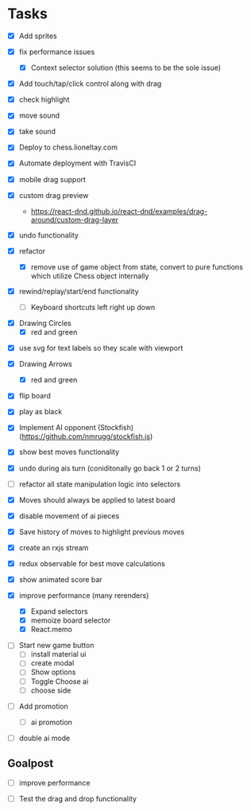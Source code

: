 # Tasks

- [x] Add sprites

- [x] fix performance issues

  - [x] Context selector solution (this seems to be the sole issue)

* [x] Add touch/tap/click control along with drag

- [x] check highlight

- [x] move sound

- [x] take sound

- [x] Deploy to chess.lioneltay.com

- [x] Automate deployment with TravisCI

- [x] mobile drag support

- [x] custom drag preview

  - https://react-dnd.github.io/react-dnd/examples/drag-around/custom-drag-layer

- [x] undo functionality

- [x] refactor

  - [x] remove use of game object from state, convert to pure functions which utilize Chess object internally

- [x] rewind/replay/start/end functionality
  - [ ] Keyboard shortcuts left right up down

* [x] Drawing Circles
  - [x] red and green

- [x] use svg for text labels so they scale with viewport

- [x] Drawing Arrows

  - [x] red and green

- [x] flip board

- [x] play as black

* [x] Implement AI opponent (Stockfish) (https://github.com/nmrugg/stockfish.js)

- [x] show best moves functionality

- [x] undo during ais turn (coniditonally go back 1 or 2 turns)

- [ ] refactor all state manipulation logic into selectors

- [x] Moves should always be applied to latest board
- [x] disable movement of ai pieces
- [x] Save history of moves to highlight previous moves

* [x] create an rxjs stream

* [x] redux observable for best move calculations

* [x] show animated score bar

* [x] improve performance (many rerenders)
  - [x] Expand selectors
  - [x] memoize board selector
  - [x] React.memo

- [ ] Start new game button
  - [ ] install material ui
  - [ ] create modal
  - [ ] Show options
  - [ ] Toggle Choose ai
  - [ ] choose side

* [ ] Add promotion

  - [ ] ai promotion

* [ ] double ai mode

## Goalpost

- [ ] improve performance

* [ ] Test the drag and drop functionality

